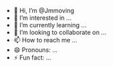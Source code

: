 - 👋 Hi, I’m @Jmmoving
- 👀 I’m interested in ...
- 🌱 I’m currently learning ...
- 💞️ I’m looking to collaborate on ...
- 📫 How to reach me ...
- 😄 Pronouns: ...
- ⚡ Fun fact: ...

<!---
Jmmoving/Jmmoving is a ✨ special ✨ repository because its `README.md` (this file) appears on your GitHub profile.
You can click the Preview link to take a look at your changes.
--->
